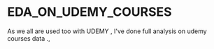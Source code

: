 # EDA_ON_UDEMY_COURSES
As we all are used too with UDEMY , I've done full analysis on udemy courses data .,


